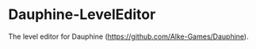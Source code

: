 Dauphine-LevelEditor
====================

The level editor for Dauphine (https://github.com/Alke-Games/Dauphine).
